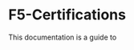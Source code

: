 # F5-Certifications

This documentation is a guide to                                                                    
